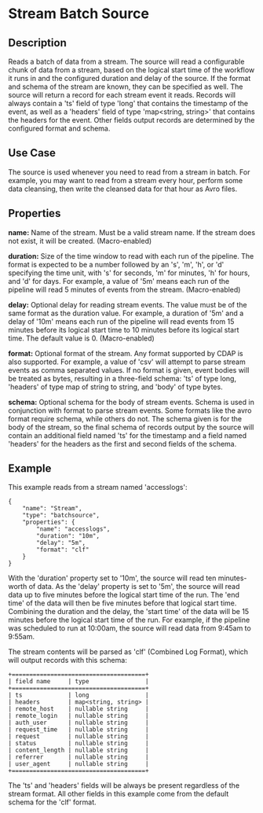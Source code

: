 # Stream Batch Source


Description
-----------
Reads a batch of data from a stream. The source will read a configurable chunk of data from
a stream, based on the logical start time of the workflow it runs in and the configured
duration and delay of the source. If the format and schema of the stream are known,
they can be specified as well. The source will return a record for each stream event it reads.
Records will always contain a 'ts' field of type 'long' that contains the timestamp of the event,
as well as a 'headers' field of type 'map<string, string>' that contains the headers for
the event. Other fields output records are determined by the configured format and schema.


Use Case
--------
The source is used whenever you need to read from a stream in batch. For example,
you may want to read from a stream every hour, perform some data cleansing, then write
the cleansed data for that hour as Avro files.


Properties
----------
**name:** Name of the stream. Must be a valid stream name. If the stream does not exist,
it will be created. (Macro-enabled)
    
**duration:** Size of the time window to read with each run of the pipeline. The format is
expected to be a number followed by an 's', 'm', 'h', or 'd' specifying the time unit, with
's' for seconds, 'm' for minutes, 'h' for hours, and 'd' for days. For example, a value of
'5m' means each run of the pipeline will read 5 minutes of events from the stream. (Macro-enabled)

**delay:** Optional delay for reading stream events. The value must be of the same format
as the duration value. For example, a duration of '5m' and a delay of '10m' means each run
of the pipeline will read events from 15 minutes before its logical start time to 10
minutes before its logical start time. The default value is 0. (Macro-enabled)

**format:** Optional format of the stream. Any format supported by CDAP is also supported.
For example, a value of 'csv' will attempt to parse stream events as comma separated
values. If no format is given, event bodies will be treated as bytes, resulting in a 
three-field schema: 'ts' of type long, 'headers' of type map of string to string, and 'body' of
type bytes.

**schema:** Optional schema for the body of stream events. Schema is used in conjunction
with format to parse stream events. Some formats like the avro format require schema,
while others do not. The schema given is for the body of the stream, so the final schema
of records output by the source will contain an additional field named 'ts' for the
timestamp and a field named 'headers' for the headers as the first and second fields of
the schema.


Example
-------
This example reads from a stream named 'accesslogs':

    {
        "name": "Stream",
        "type": "batchsource",
        "properties": {
            "name": "accesslogs",
            "duration": "10m",
            "delay": "5m",
            "format": "clf"
        }
    }

With the 'duration' property set to '10m', the source will read ten minutes-worth of data.
As the 'delay' property is set to '5m', the source will read data up to five minutes
before the logical start time of the run. The 'end time' of the data will then be five
minutes before that logical start time. Combining the duration and the delay, the 'start
time' of the data will be 15 minutes before the logical start time of the run. For
example, if the pipeline was scheduled to run at 10:00am, the source will read data from
9:45am to 9:55am. 

The stream contents will be parsed as 'clf' (Combined Log Format), which will output
records with this schema:

    +======================================+
    | field name     | type                |
    +======================================+
    | ts             | long                |
    | headers        | map<string, string> |
    | remote_host    | nullable string     |
    | remote_login   | nullable string     |
    | auth_user      | nullable string     |
    | request_time   | nullable string     |
    | request        | nullable string     |
    | status         | nullable string     |
    | content_length | nullable string     |
    | referrer       | nullable string     |
    | user_agent     | nullable string     |
    +======================================+

The 'ts' and 'headers' fields will be always be present regardless of the stream format.
All other fields in this example come from the default schema for the 'clf' format.
